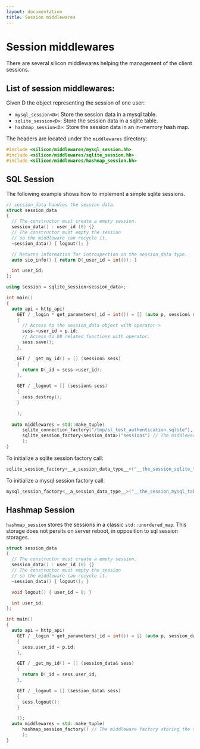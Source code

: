 ```yaml
---
layout: documentation
title: Session middlewares
---
```


Session middlewares
======================

There are several silicon middlewares helping the management of the
client sessions.


## List of session middlewares:

Given D the object representing the session of one user:

 - ```mysql_session<D>```: Store the session data in a mysql table.
 - ```sqlite_session<D>```: Store the session data in a sqlite table.
 - ```hashmap_session<D>```: Store the session data in an in-memory hash map.

The headers are located under the ```middlewares``` directory:

```c++
#include <silicon/middlewares/mysql_session.hh>
#include <silicon/middlewares/sqlite_session.hh>
#include <silicon/middlewares/hashmap_session.hh>
```

## SQL Session

The following example shows how to implement a simple sqlite
sessions.

```c++
// session_data handles the session data.
struct session_data
{
  // The constructor must create a empty session.
  session_data() : user_id (0) {}
  // The constructor must empty the session
  // so the middleware can recycle it.
  ~session_data() { logout(); }

  // Returns information for introspection on the session_data type.
  auto sio_info() { return D(_user_id = int()); }

  int user_id;
};

using session = sqlite_session<session_data>;

int main()
{
  auto api = http_api(
    GET / _login * get_parameters(_id = int()) = [] (auto p, session& sess)
    {
      // Access to the session_data object with operator->
      sess->user_id = p.id;
      // Access to DB related functions with operator.
      sess.save();
    },

    GET / _get_my_id() = [] (session& sess)
    {
      return D(_id = sess->user_id);
    },

    GET / _logout = [] (session& sess)
    {
      sess.destroy();
    }

    );
  
  auto middlewares = std::make_tuple(
      sqlite_connection_factory("/tmp/sl_test_authentication.sqlite"), // sqlite middleware.
      sqlite_session_factory<session_data>("sessions") // The middleware stores the sessions in the "sessions" table.
      );
}

```

To initialize a sqlite session factory call:
```c++
sqlite_session_factory<__a_session_data_type__>("__the_session_sqlite_table_name__");
```

To initialize a mysql session factory call:
```c++
mysql_session_factory<__a_session_data_type__>("__the_session_mysql_table_name__");
```

## Hashmap Session

```hashmap_session``` stores the sessions in a classic
```std::unordered_map```. This storage does not persits on server
reboot, in opposition to sql session storages.

```c++
struct session_data
{
  // The constructor must create a empty session.
  session_data() : user_id (0) {}
  // The constructor must empty the session
  // so the middleware can recycle it.
  ~session_data() { logout(); }

  void logout() { user_id = 0; }

  int user_id;
};

int main()
{
  auto api = http_api(
    GET / _login * get_parameters(_id = int()) = [] (auto p, session_data& sess)
    {
      sess.user_id = p.id;
    },

    GET / _get_my_id() = [] (session_data& sess)
    {
      return D(_id = sess.user_id;
    },

    GET / _logout = [] (session_data& sess)
    {
      sess.logout();
    }

    ));
  auto middlewares = std::make_tuple(
      hashmap_session_factory() // The middleware factory storing the session hashmap.
      );
}
```

<!--
### Options:

All the session middlewares take the following options:


#### ```expires = N``` 

Default: 10000

Set the session to timeout after N seconds.

Example:
```c++
sqlite_session_factory("db.sqlite", _expires = 3600);
```
-->
